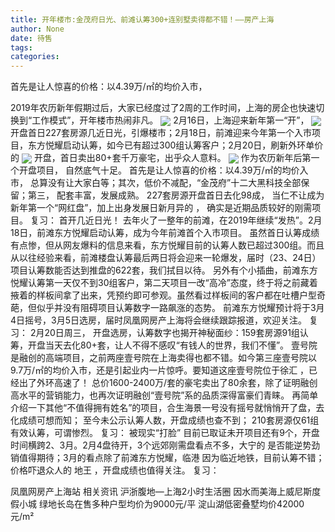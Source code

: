 ```yaml
---
title: 开年楼市:金茂府日光、前滩认筹300+连别墅卖得都不错！——房产上海
author: None
date: 待售
tags: 
categories: 
---
```

首先是让人惊喜的价格：以4.39万/㎡的均价入市，
<!-- more -->
2019年农历新年假期过后，大家已经度过了2周的工作时间，上海的房企也快速切换到“工作模式”，开年楼市热闹非凡。
<img align="center" border="0" src="//s0.ifengimg.com/2019/02/22/88ff448de459f413848876c3f34b9380.jpg" />
2月16日，上海迎来新年第一“开”，
<img align="center" border="0" src="//s1.ifengimg.com/2019/02/22/17f4abd85670a7bc85af9096a955abad.jpg" />
开盘首日227套房源几近日光，引爆楼市；2月18日，前滩迎来今年第一个入市项目，东方悦耀启动认筹，如今已有超过300组认筹客户；2月20日，刷新外环单价的
<img align="center" border="0" src="//s0.ifengimg.com/2019/02/22/469b0d3c40a5baa729ece42400735abe.jpg" />
开盘，首日卖出80+套千万豪宅，出乎众人意料。
<img align="center" border="0" src="//s2.ifengimg.com/2019/02/22/64413d8562036db13c7d471fce412602.jpg" />
作为农历新年后第一个开盘项目，
自然底气十足。
首先是让人惊喜的价格：以4.39万/㎡的均价入市，
总算没有让大家白等；其次，低价不减配，“金茂府”十二大黑科技全部保留；第三，
配套丰富，发展成熟。
227套房源开盘首日去化98成，
当仁不让成为新年第一个“网红盘”，加上出身发展日新月异的
，
确实是近期品质较好的刚需项目。
复习：
首开几近日光！
去年火了一整年的前滩，在2019年继续“发热”。2月18日，前滩东方悦耀启动认筹，成为今年前滩首个入市项目。
虽然首日认筹成绩有点惨，但从网友爆料的信息来看，东方悦耀目前的认筹人数已超过300组。而且从以往经验来看，前滩楼盘认筹最后两日将会迎来一轮爆发，届时（23、24日）项目认筹数能否达到推盘的622套，我们拭目以待。
另外有个小插曲，前滩东方悦耀认筹第一天仅不到30组客户，第二天项目一改“高冷”态度，终于将之前藏着掖着的样板间拿了出来，凭预约即可参观。虽然看过样板间的客户都在吐槽户型奇葩，但似乎并没有阻碍项目认筹数字一路飙涨的态势。
前滩东方悦耀预计将于3月4日摇号，3月5日选房，届时凤凰网房产上海将会继续跟踪报道，欢迎关注。
复习：
2月20日周三，
开盘选房，认筹数字也揭开神秘面纱：159套房源91组认筹，开盘当天去化80+套，让人不得不感叹“有钱人的世界，我们不懂”。
壹号院是融创的高端项目，之前两座壹号院在上海卖得也都不错。如今第三座壹号院以9.7万/㎡的均价入市，还是引起业内一片惊呼。要知道这座壹号院位于徐汇
，已经出了外环高速了！
总价1600-2400万/套的豪宅卖出了80余套，除了证明融创高水平的营销能力，也再次证明融创“壹号院”系的品质深得富豪们青睐。
再简单介绍一下其他“不值得拥有姓名”的项目，合生海景一号没有摇号就悄悄开了盘，去化成绩可想而知；
至今未公示认筹人数，开盘成绩也查不到；
210套房源仅61组有效认筹，可谓惨烈。
复习：
被现实“打脸”
目前已取证未开项目还有9个，开盘时间横跨2、3月。2月4盘待开，3个远郊刚需盘看点不多，大宁的
是否能逆势劲销值得期待；3月的看点除了前滩东方悦耀，临港
因为临近地铁，目前认筹不错；价格吓退众人的
地王
，开盘成绩也值得关注。
复习：
 
                                       
                                    
 
                                       
                                    
 
                                       
                                    
 
                                       
                                    
                        
                        
                        
                        
                                        
                    
                    
                
                    
                    
                    
                
                    
                
凤凰网房产上海站
相关资讯
沪浙腹地—上海2小时生活圈
因水而美海上威尼斯度假小城
绿地长岛在售多种户型均价为9000元/平
淀山湖低密叠墅均价42000元/m²
	                        
	                    
	                        
	                    
